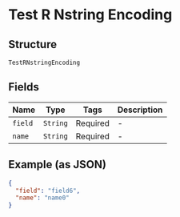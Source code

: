 
# Test R Nstring Encoding

## Structure

`TestRNstringEncoding`

## Fields

| Name | Type | Tags | Description |
|  --- | --- | --- | --- |
| `field` | `String` | Required | - |
| `name` | `String` | Required | - |

## Example (as JSON)

```json
{
  "field": "field6",
  "name": "name0"
}
```

